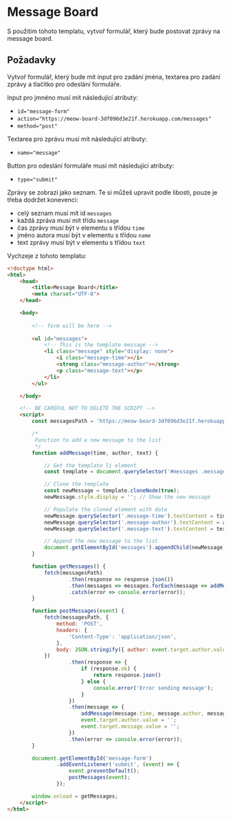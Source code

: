 # Message Board

S použitím tohoto templatu, vytvoř formulář, který bude postovat zprávy na message board.

## Požadavky
Vytvoř formulář, který bude mít input pro zadání jména, textarea pro zadání zprávy a tlačítko pro odeslání formuláře.

Input pro jmnéno musí mít následující atributy:
- `id="message-form"`
- `action="https://meow-board-3df096d3e21f.herokuapp.com/messages"`
- `method="post"`

Textarea pro zprávu musí mít následující atributy:
- `name="message"`

Button pro odeslání formuláře musí mít následující atributy:
- `type="submit"`

Zprávy se zobrazí jako seznam. Te si můžeš upravit podle libosti, pouze je třeba dodržet konevenci: 
 - celý seznam musí mít id `messages`
 - každá zpráva musí mít třídu `message`
 - čas zprávy musí být v elementu s třídou `time`
 - jméno autora musí být v elementu s třídou `name`
 - text zprávy musí být v elementu s třídou `text`


Vychzeje z tohoto templatu:
```html
<!doctype html>
<html>
    <head>
        <title>Message Board</title>
        <meta charset="UTF-8">
    </head>

    <body>
    
        <!-- form will be here -->
        
        <ul id="messages">
            <!-- This is the template message -->
            <li class="message" style="display: none">
                <i class="message-time"></i>
                <strong class="message-author"></strong>
                <p class="message-text"></p>
            </li>
        </ul>

    </body>

    <!-- BE CAREFUL NOT TO DELETE THE SCRIPT -->
    <script>
        const messagesPath = 'https://meow-board-3df096d3e21f.herokuapp.com/messages';

        /*
         Function to add a new message to the list
         */
        function addMessage(time, author, text) {

            // Get the template li element
            const template = document.querySelector('#messages .message');

            // Clone the template
            const newMessage = template.cloneNode(true);
            newMessage.style.display = ''; // Show the new message

            // Populate the cloned element with data
            newMessage.querySelector('.message-time').textContent = time;
            newMessage.querySelector('.message-author').textContent = author;
            newMessage.querySelector('.message-text').textContent = text;

            // Append the new message to the list
            document.getElementById('messages').appendChild(newMessage);
        }

        function getMessages() {
            fetch(messagesPath)
                    .then(response => response.json())
                    .then(messages => messages.forEach(message => addMessage(message.time, message.author, message.message)))
                    .catch(error => console.error(error));
        }

        function postMessages(event) {
            fetch(messagesPath, {
                method: 'POST',
                headers: {
                    'Content-Type': 'application/json',
                },
                body: JSON.stringify({ author: event.target.author.value, message: event.target.message.value })
            })
                    .then(response => {
                        if (response.ok) {
                            return response.json()
                        } else {
                            console.error('Error sending message');
                        }
                    })
                    .then(message => {
                        addMessage(message.time, message.author, message.message)
                        event.target.author.value = '';
                        event.target.message.value = '';
                    })
                    .then(error => console.error(error));
        }

        document.getElementById('message-form')
                .addEventListener('submit', (event) => {
                    event.preventDefault();
                    postMessages(event);
                });

        window.onload = getMessages;
    </script>
</html>

```
